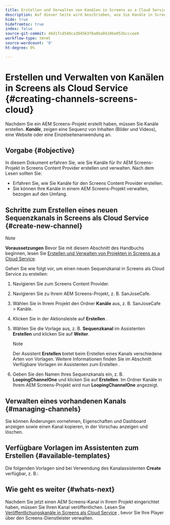 ```yaml
---
title: Erstellen und Verwalten von Kanälen in Screens as a Cloud Service
description: Auf dieser Seite wird beschrieben, wie Sie Kanäle in Screens as a Cloud Service erstellen und verwalten.
hide: true
hidefromtoc: true
index: false
source-git-commit: 46d1fcd548ca304563f8a0ba0410be053bcccee8
workflow-type: tm+mt
source-wordcount: '0'
ht-degree: 0%

---
```



# Erstellen und Verwalten von Kanälen in Screens als Cloud Service {#creating-channels-screens-cloud}

Nachdem Sie ein AEM Screens-Projekt erstellt haben, müssen Sie Kanäle erstellen.
***Kanäle***, zeigen eine Sequenz von Inhalten (Bilder und Videos), eine Website oder eine Einzelseitenanwendung an.

## Vorgabe {#objective}

In diesem Dokument erfahren Sie, wie Sie Kanäle für Ihr AEM Screens-Projekt in Screens Content Provider erstellen und verwalten. Nach dem Lesen sollten Sie:

* Erfahren Sie, wie Sie Kanäle für den Screens Content Provider erstellen.
* Sie können Ihre Kanäle in einem AEM Screens-Projekt verwalten, bezogen auf den Umfang.

## Schritte zum Erstellen eines neuen Sequenzkanals in Screens als Cloud Service {#create-new-channel}

>[!NOTE]
>**Voraussetzungen**
>Bevor Sie mit diesem Abschnitt des Handbuchs beginnen, lesen Sie [Erstellen und Verwalten von Projekten in Screens as a Cloud Service](/help/screens-cloud/creating-content/creating-projects-screens-cloud.md).

Gehen Sie wie folgt vor, um einen neuen Sequenzkanal in Screens als Cloud Service zu erstellen:

1. Navigieren Sie zum Screens Content Provider.
1. Navigieren Sie zu Ihrem AEM Screens-Projekt, z. B. SanJoseCafe.
1. Wählen Sie in Ihrem Projekt den Ordner **Kanäle** aus, z. B. SanJoseCafe > Kanäle.
1. Klicken Sie in der Aktionsleiste auf **Erstellen** .
1. Wählen Sie die Vorlage aus, z. B. **Sequenzkanal** im Assistenten **Erstellen** und klicken Sie auf **Weiter**.

   >[!NOTE]
   > Der Assistent **Erstellen** bietet beim Erstellen eines Kanals verschiedene Arten von Vorlagen. Weitere Informationen finden Sie im Abschnitt Verfügbare Vorlagen im Assistenten zum Erstellen .

1. Geben Sie den Namen Ihres Sequenzkanals ein, z. B. **LoopingChannelOne** und klicken Sie auf **Erstellen**.
Im Ordner Kanäle in Ihrem AEM Screens-Projekt wird nun **LoopingChannelOne** angezeigt.

## Verwalten eines vorhandenen Kanals {#managing-channels}

Sie können Änderungen vornehmen, Eigenschaften und Dashboard anzeigen sowie einen Kanal kopieren, in der Vorschau anzeigen und löschen.

## Verfügbare Vorlagen im Assistenten zum Erstellen {#available-templates}

Die folgenden Vorlagen sind bei Verwendung des Kanalassistenten **Create** verfügbar, z. B.:

## Wie geht es weiter {#whats-next}

Nachdem Sie jetzt einen AEM Screens-Kanal in Ihrem Projekt eingerichtet haben, müssen Sie Ihren Kanal veröffentlichen. Lesen Sie [Veröffentlichungskanäle in Screens als Cloud Service](/help/screens-cloud/creating-content/manage-publish.md) , bevor Sie Ihre Player über den Screens-Dienstleister verwalten.